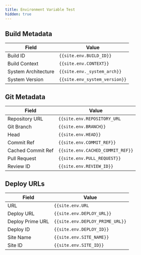 ```yaml
---
title: Environment Variable Test
hidden: true
---
```


## Build Metadata

| Field               | Value                         |
| ------------------- | ----------------------------- |
| Build ID            | `{{site.env.BUILD_ID}}`       |
| Build Context       | `{{site.env.CONTEXT}}`        |
| System Architecture | `{{site.env._system_arch}}`   |
| System Version      | `{{site.env_system_version}}` |

## Git Metadata

| Field             | Value                            |
| ----------------- | -------------------------------- |
| Repository URL    | `{{site.env.REPOSITORY_URL`      |
| Git Branch        | `{{site.env.BRANCH}}`            |
| Head              | `{{site.env.HEAD}}`              |
| Commit Ref        | `{{site.env.COMMIT_REF}}`        |
| Cached Commit Ref | `{{site.env.CACHED_COMMIT_REF}}` |
| Pull Request      | `{{site.env.PULL_REQUEST}}`      |
| Review ID         | `{{site.env.REVIEW_ID}}`         |



## Deploy URLs

| Field            | Value                           |
| ---------------- | ------------------------------- |
| URL              | `{{site.env.URL`                |
| Deploy URL       | `{{site.env.DEPLOY_URL}}`       |
| Deploy Prime URL | `{{site.env.DEPLOY_PRIME_URL}}` |
| Deploy ID        | `{{site.env.DEPLOY_ID}}`        |
| Site Name        | `{{site.env.SITE_NAME}}`        |
| Site ID          | `{{site.env.SITE_ID}}`          |





